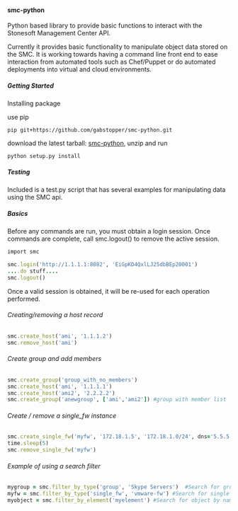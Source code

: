 #### smc-python

Python based library to provide basic functions to interact with the Stonesoft Management Center API.

Currently it provides basic functionality to manipulate object data stored on the SMC. It is working towards having a command line
front end to ease interaction from automated tools such as Chef/Puppet or do automated deployments into virtual and cloud environments.

##### Getting Started

Installing package

use pip

`pip git+https://github.com/gabstopper/smc-python.git`

download the latest tarball: [smc-python](https://github.com/gabstopper/smc-python/archive/master.zip), unzip and run

`python setup.py install`

##### Testing

Included is a test.py script that has several examples for manipulating data using the SMC api.

##### Basics

Before any commands are run, you must obtain a login session. Once commands are complete, call smc.logout() to remove the active session.

```ruby
import smc

smc.login('http://1.1.1.1:8082', 'EiGpKD4QxlLJ25dbBEp20001')
....do stuff....
smc.logout()
```

Once a valid session is obtained, it will be re-used for each operation performed. 

###### Creating/removing a host record
```ruby
smc.create_host('ami', '1.1.1.2')
smc.remove_host('ami')
```

###### Create group and add members
```ruby
smc.create_group('group_with_no_members')
smc.create_host('ami', '1.1.1.1')
smc.create_host('ami2', '2.2.2.2')
smc.create_group('anewgroup', ['ami','ami2']) #group with member list
```

###### Create / remove a single_fw instance
```ruby
smc.create_single_fw('myfw', '172.18.1.5', '172.18.1.0/24', dns='5.5.5.5', fw_license=True)
time.sleep(5)
smc.remove_single_fw('myfw')
```

###### Example of using a search filter 
```ruby
mygroup = smc.filter_by_type('group', 'Skype Servers')  #Search for group named (Skype Servers)
myfw = smc.filter_by_type('single_fw', 'vmware-fw') #Search for single fw named 'vmware-fw'
myobject = smc.filter_by_element('myelement') #Search for object by name ignoring object type
```

